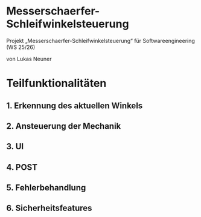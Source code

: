 # Messerschaerfer-Schleifwinkelsteuerung
Projekt „Messerschaerfer-Schleifwinkelsteuerung“ für Softwareengineering (WS 25/26)

von Lukas Neuner

# Teilfunktionalitäten
## 1. Erkennung des aktuellen Winkels
## 2. Ansteuerung der Mechanik
## 3. UI
## 4. POST
## 5. Fehlerbehandlung
## 6. Sicherheitsfeatures
